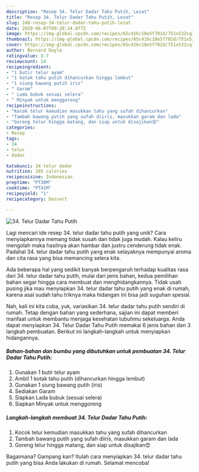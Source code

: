 ```yaml
---
description: "Resep 34. Telur Dadar Tahu Putih, Lezat"
title: "Resep 34. Telur Dadar Tahu Putih, Lezat"
slug: 240-resep-34-telur-dadar-tahu-putih-lezat
date: 2020-06-07T09:28:24.077Z
image: https://img-global.cpcdn.com/recipes/65c416c18e5f702d/751x532cq70/34-telur-dadar-tahu-putih-foto-resep-utama.jpg
thumbnail: https://img-global.cpcdn.com/recipes/65c416c18e5f702d/751x532cq70/34-telur-dadar-tahu-putih-foto-resep-utama.jpg
cover: https://img-global.cpcdn.com/recipes/65c416c18e5f702d/751x532cq70/34-telur-dadar-tahu-putih-foto-resep-utama.jpg
author: Bernard Doyle
ratingvalue: 3.7
reviewcount: 14
recipeingredient:
- "1 butir telur ayam"
- "1 kotak tahu putih dihancurkan hingga lembut"
- "1 siung bawang putih iris"
- " Garam"
- " Lada bubuk sesuai selera"
- " Minyak untuk menggoreng"
recipeinstructions:
- "Kocok telur kemudian masukkan tahu yang sufah dihancurkan"
- "Tambah bawang putih yang sufah diiris, masukkan garam dan lada"
- "Goreng telur hingga matang, dan siap untuk disajikan😍"
categories:
- Resep
tags:
- 34
- telur
- dadar

katakunci: 34 telur dadar 
nutrition: 265 calories
recipecuisine: Indonesian
preptime: "PT30M"
cooktime: "PT41M"
recipeyield: "1"
recipecategory: Dessert

---
```



![34. Telur Dadar Tahu Putih](https://img-global.cpcdn.com/recipes/65c416c18e5f702d/751x532cq70/34-telur-dadar-tahu-putih-foto-resep-utama.jpg)

Lagi mencari ide resep 34. telur dadar tahu putih yang unik? Cara menyiapkannya memang tidak susah dan tidak juga mudah. Kalau keliru mengolah maka hasilnya akan hambar dan justru cenderung tidak enak. Padahal 34. telur dadar tahu putih yang enak selayaknya mempunyai aroma dan cita rasa yang bisa memancing selera kita.



Ada beberapa hal yang sedikit banyak berpengaruh terhadap kualitas rasa dari 34. telur dadar tahu putih, mulai dari jenis bahan, kedua pemilihan bahan segar hingga cara membuat dan menghidangkannya. Tidak usah pusing jika mau menyiapkan 34. telur dadar tahu putih yang enak di rumah, karena asal sudah tahu triknya maka hidangan ini bisa jadi suguhan spesial.


Nah, kali ini kita coba, yuk, variasikan 34. telur dadar tahu putih sendiri di rumah. Tetap dengan bahan yang sederhana, sajian ini dapat memberi manfaat untuk membantu menjaga kesehatan tubuhmu sekeluarga. Anda dapat menyiapkan 34. Telur Dadar Tahu Putih memakai 6 jenis bahan dan 3 langkah pembuatan. Berikut ini langkah-langkah untuk menyiapkan hidangannya.

<!--inarticleads1-->

##### Bahan-bahan dan bumbu yang dibutuhkan untuk pembuatan 34. Telur Dadar Tahu Putih:

1. Gunakan 1 butir telur ayam
1. Ambil 1 kotak tahu putih (dihancurkan hingga lembut)
1. Gunakan 1 siung bawang putih (iris)
1. Sediakan  Garam
1. Siapkan  Lada bubuk (sesuai selera)
1. Siapkan  Minyak untuk menggoreng




<!--inarticleads2-->

##### Langkah-langkah membuat 34. Telur Dadar Tahu Putih:

1. Kocok telur kemudian masukkan tahu yang sufah dihancurkan
1. Tambah bawang putih yang sufah diiris, masukkan garam dan lada
1. Goreng telur hingga matang, dan siap untuk disajikan😍




Bagaimana? Gampang kan? Itulah cara menyiapkan 34. telur dadar tahu putih yang bisa Anda lakukan di rumah. Selamat mencoba!
